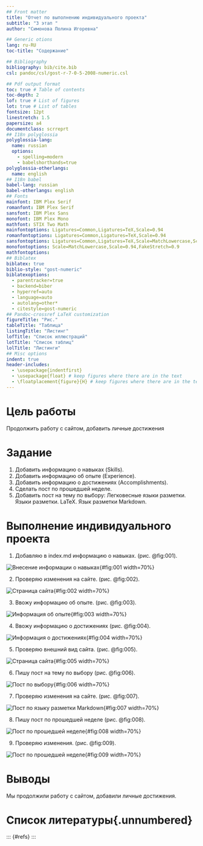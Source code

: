 ```yaml
---
## Front matter
title: "Отчет по выполнению индивидуального проекта"
subtitle: "3 этап "
author: "Симонова Полина Игоревна"

## Generic otions
lang: ru-RU
toc-title: "Содержание"

## Bibliography
bibliography: bib/cite.bib
csl: pandoc/csl/gost-r-7-0-5-2008-numeric.csl

## Pdf output format
toc: true # Table of contents
toc-depth: 2
lof: true # List of figures
lot: true # List of tables
fontsize: 12pt
linestretch: 1.5
papersize: a4
documentclass: scrreprt
## I18n polyglossia
polyglossia-lang:
  name: russian
  options:
	- spelling=modern
	- babelshorthands=true
polyglossia-otherlangs:
  name: english
## I18n babel
babel-lang: russian
babel-otherlangs: english
## Fonts
mainfont: IBM Plex Serif
romanfont: IBM Plex Serif
sansfont: IBM Plex Sans
monofont: IBM Plex Mono
mathfont: STIX Two Math
mainfontoptions: Ligatures=Common,Ligatures=TeX,Scale=0.94
romanfontoptions: Ligatures=Common,Ligatures=TeX,Scale=0.94
sansfontoptions: Ligatures=Common,Ligatures=TeX,Scale=MatchLowercase,Scale=0.94
monofontoptions: Scale=MatchLowercase,Scale=0.94,FakeStretch=0.9
mathfontoptions:
## Biblatex
biblatex: true
biblio-style: "gost-numeric"
biblatexoptions:
  - parentracker=true
  - backend=biber
  - hyperref=auto
  - language=auto
  - autolang=other*
  - citestyle=gost-numeric
## Pandoc-crossref LaTeX customization
figureTitle: "Рис."
tableTitle: "Таблица"
listingTitle: "Листинг"
lofTitle: "Список иллюстраций"
lotTitle: "Список таблиц"
lolTitle: "Листинги"
## Misc options
indent: true
header-includes:
  - \usepackage{indentfirst}
  - \usepackage{float} # keep figures where there are in the text
  - \floatplacement{figure}{H} # keep figures where there are in the text
---
```


# Цель работы

Продолжить работу с сайтом, добавить личные достижения

# Задание

1. Добавить информацию о навыках (Skills).
2. Добавить информацию об опыте (Experience).
3. Добавить информацию о достижениях (Accomplishments).
4. Сделать пост по прошедшей неделе.
5. Добавить пост на тему по выбору: Легковесные языки разметки. Языки разметки. LaTeX. Язык разметки Markdown.



# Выполнение индивидуального проекта

1. Добавляю в index.md информацию о навыках.  (рис. @fig:001).

![Внесение информации о навыках](image/1.png){#fig:001 width=70%}

2. Проверяю изменения на сайте. (рис. @fig:002).

![Страница сайта](image/2.png){#fig:002 width=70%}

3. Ввожу информацию об опыте. (рис. @fig:003).

![Информация об опыте](image/3.png){#fig:003 width=70%}

4. Ввожу информацию о достижениях (рис. @fig:004).

![Информация о достижениях ](image/4.png){#fig:004 width=70%}

5. Проверяю внешний вид сайта.  (рис. @fig:005).

![Страница сайта](image/5.png){#fig:005 width=70%}

6. Пишу пост на тему по выбору (рис. @fig:006).

![Пост по выбору](image/6.png){#fig:006 width=70%}

7. Проверяю изменения на сайте.  (рис. @fig:007).

![Пост по языку разметки Markdown](image/7.png){#fig:007 width=70%}

8. Пишу пост по прошедшей неделе (рис. @fig:008).

![Пост по прошедшей неделе ](image/8.png){#fig:008 width=70%}

9. Проверяю изменения.  (рис. @fig:009).

![Пост по прошедшей неделе](image/9.png){#fig:009 width=70%}


# Выводы

Мы продолжили работу с сайтом, добавили личные достижения.

# Список литературы{.unnumbered}

::: {#refs}
:::
